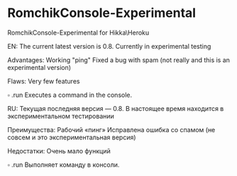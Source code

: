# RomchikConsole-Experimental
RomchikConsole-Experimental for Hikka\Heroku

EN: The current latest version is 0.8.
Currently in experimental testing

Advantages:
Working "ping"
Fixed a bug with spam (not really and this is an experimental version)


Flaws:
Very few features

▫️ .run Executes a command in the console.

RU: Текущая последняя версия — 0.8.
В настоящее время находится в экспериментальном тестировании

Преимущества:
Рабочий «пинг»
Исправлена ​​ошибка со спамом (не совсем и это экспериментальная версия)

Недостатки:
Очень мало функций

▫️ .run Выполняет команду в консоли.

